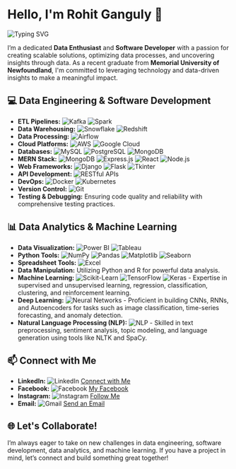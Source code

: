 
# Hello, I'm Rohit Ganguly 👋

![Typing SVG](https://readme-typing-svg.demolab.com?font=Fira+Code&size=24&pause=1000&color=F7A400&width=435&lines=Data+Enthusiast;Software+Developer;Machine+Learning+Practitioner;Lifelong+Learner)

I’m a dedicated **Data Enthusiast** and **Software Developer** with a passion for creating scalable solutions, optimizing data processes, and uncovering insights through data. As a recent graduate from **Memorial University of Newfoundland**, I'm committed to leveraging technology and data-driven insights to make a meaningful impact.

## 💻 Data Engineering & Software Development
- **ETL Pipelines:** ![Kafka](https://img.shields.io/badge/Apache%20Kafka-231F20?style=flat&logo=apache-kafka&logoColor=white) ![Spark](https://img.shields.io/badge/Apache%20Spark-E25A1C?style=flat&logo=apache-spark&logoColor=white)
- **Data Warehousing:** ![Snowflake](https://img.shields.io/badge/Snowflake-29B5E8?style=flat&logo=snowflake&logoColor=white) ![Redshift](https://img.shields.io/badge/Amazon%20Redshift-8C93BA?style=flat&logo=amazon-redshift&logoColor=white)
- **Data Processing:** ![Airflow](https://img.shields.io/badge/Apache%20Airflow-017CEE?style=flat&logo=apache-airflow&logoColor=white)
- **Cloud Platforms:** ![AWS](https://img.shields.io/badge/Amazon%20AWS-232F3E?style=flat&logo=amazon-aws&logoColor=white) ![Google Cloud](https://img.shields.io/badge/Google%20Cloud-4285F4?style=flat&logo=google-cloud&logoColor=white)
- **Databases:** ![MySQL](https://img.shields.io/badge/MySQL-4479A1?style=flat&logo=mysql&logoColor=white) ![PostgreSQL](https://img.shields.io/badge/PostgreSQL-336791?style=flat&logo=postgresql&logoColor=white) ![MongoDB](https://img.shields.io/badge/MongoDB-47A248?style=flat&logo=mongodb&logoColor=white)
- **MERN Stack:** ![MongoDB](https://img.shields.io/badge/MongoDB-47A248?style=flat&logo=mongodb&logoColor=white) ![Express.js](https://img.shields.io/badge/Express.js-000000?style=flat&logo=express&logoColor=white) ![React](https://img.shields.io/badge/React-61DAFB?style=flat&logo=react&logoColor=white) ![Node.js](https://img.shields.io/badge/Node.js-339933?style=flat&logo=node.js&logoColor=white)
- **Web Frameworks:** ![Django](https://img.shields.io/badge/Django-092E20?style=flat&logo=django&logoColor=white) ![Flask](https://img.shields.io/badge/Flask-000000?style=flat&logo=flask&logoColor=white) ![Tkinter](https://img.shields.io/badge/Tkinter-3776AB?style=flat&logo=python&logoColor=white)
- **API Development:** ![RESTful APIs](https://img.shields.io/badge/RESTful%20APIs-000000?style=flat&logo=restful&logoColor=white)
- **DevOps:** ![Docker](https://img.shields.io/badge/Docker-2496ED?style=flat&logo=docker&logoColor=white) ![Kubernetes](https://img.shields.io/badge/Kubernetes-326CE5?style=flat&logo=kubernetes&logoColor=white)
- **Version Control:** ![Git](https://img.shields.io/badge/Git-F05032?style=flat&logo=git&logoColor=white)
- **Testing & Debugging:** Ensuring code quality and reliability with comprehensive testing practices.

## 📊 Data Analytics & Machine Learning
- **Data Visualization:** ![Power BI](https://img.shields.io/badge/Microsoft%20Power%20BI-F2C811?style=flat&logo=power-bi&logoColor=white) ![Tableau](https://img.shields.io/badge/Tableau-E97627?style=flat&logo=tableau&logoColor=white)
- **Python Tools:** ![NumPy](https://img.shields.io/badge/NumPy-013243?style=flat&logo=numpy&logoColor=white) ![Pandas](https://img.shields.io/badge/Pandas-150458?style=flat&logo=pandas&logoColor=white) ![Matplotlib](https://img.shields.io/badge/Matplotlib-000000?style=flat&logo=matplotlib&logoColor=white) ![Seaborn](https://img.shields.io/badge/Seaborn-3776AB?style=flat&logo=python&logoColor=white)
- **Spreadsheet Tools:** ![Excel](https://img.shields.io/badge/Microsoft%20Excel-217346?style=flat&logo=microsoft-excel&logoColor=white)
- **Data Manipulation:** Utilizing Python and R for powerful data analysis.
- **Machine Learning:** ![Scikit-Learn](https://img.shields.io/badge/Scikit--Learn-F7931E?style=flat&logo=scikit-learn&logoColor=white) ![TensorFlow](https://img.shields.io/badge/TensorFlow-FF6F00?style=flat&logo=tensorflow&logoColor=white) ![Keras](https://img.shields.io/badge/Keras-D00000?style=flat&logo=keras&logoColor=white) - Expertise in supervised and unsupervised learning, regression, classification, clustering, and reinforcement learning.
- **Deep Learning:** ![Neural Networks](https://img.shields.io/badge/Neural%20Networks-8A2BE2?style=flat&logoColor=white) - Proficient in building CNNs, RNNs, and Autoencoders for tasks such as image classification, time-series forecasting, and anomaly detection.
- **Natural Language Processing (NLP):** ![NLP](https://img.shields.io/badge/Natural%20Language%20Processing-00BFA6?style=flat&logoColor=white) - Skilled in text preprocessing, sentiment analysis, topic modeling, and language generation using tools like NLTK and SpaCy.

## 📫 Connect with Me
- **LinkedIn:** ![LinkedIn](https://img.shields.io/badge/LinkedIn-0A66C2?style=flat&logo=linkedin&logoColor=white) [Connect with Me](https://www.linkedin.com/in/rohit-ganguly)
- **Facebook:** ![Facebook](https://img.shields.io/badge/Facebook-1877F2?style=flat&logo=facebook&logoColor=white) [My Facebook](https://www.facebook.com/rohit.ganguly)
- **Instagram:** ![Instagram](https://img.shields.io/badge/Instagram-E4405F?style=flat&logo=instagram&logoColor=white) [Follow Me](https://www.instagram.com/rohit.ganguly)
- **Email:** ![Gmail](https://img.shields.io/badge/Gmail-D14836?style=flat&logo=gmail&logoColor=white) [Send an Email](mailto:youremail@example.com)

## 🌐 Let's Collaborate!
I’m always eager to take on new challenges in data engineering, software development, data analytics, and machine learning. If you have a project in mind, let’s connect and build something great together!
